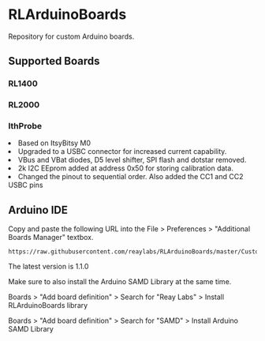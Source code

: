 # RLArduinoBoards
Repository for custom Arduino boards.

## Supported Boards
### RL1400
### RL2000
### IthProbe
  <li>Based on ItsyBitsy M0</li>
  <li>Upgraded to a USBC connector for increased current capability.
  <li>VBus and VBat diodes, D5 level shifter, SPI flash and dotstar removed.</li>
  <li>2k I2C EEprom added at address 0x50 for storing calibration data.</li>
  <li>Changed the pinout to sequential order. Also added the CC1 and CC2 USBC pins</li>
  </ul>

## Arduino IDE

Copy and paste the following URL into the File > Preferences > "Additional Boards Manager" textbox.

```
https://raw.githubusercontent.com/reaylabs/RLArduinoBoards/master/CustomBoards/package_reaylabs_index.json
```

The latest version is 1.1.0

Make sure to also install the Arduino SAMD Library at the same time.

Boards > "Add board definition" > Search for "Reay Labs" > Install RLArduinoBoards library

Boards > "Add board definition" > Search for "SAMD" > Install Arduino SAMD Library